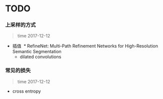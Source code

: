 # TODO

### 上采样的方式
> time 2017-12-12

* 插值
  * RefineNet: Multi-Path Refinement Networks for High-Resolution Semantic Segmentation
  * dilated convolutions

### 常见的损失
> time 2017-12-12
 * cross entropy
